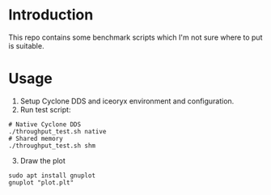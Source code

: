 # Introduction

This repo contains some benchmark scripts which I'm not sure where to put is suitable.

# Usage

1. Setup Cyclone DDS and iceoryx environment and configuration.
2. Run test script:

```
# Native Cyclone DDS
./throughput_test.sh native
# Shared memory
./throughput_test.sh shm
```

3. Draw the plot

```
sudo apt install gnuplot
gnuplot "plot.plt"
```
